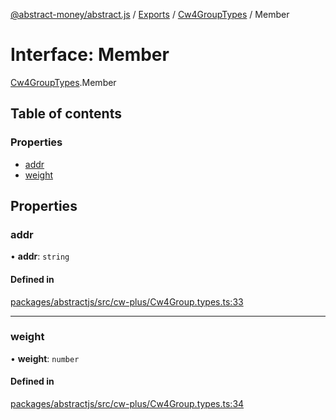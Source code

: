 [@abstract-money/abstract.js](../README.md) / [Exports](../modules.md) / [Cw4GroupTypes](../modules/Cw4GroupTypes.md) / Member

# Interface: Member

[Cw4GroupTypes](../modules/Cw4GroupTypes.md).Member

## Table of contents

### Properties

- [addr](Cw4GroupTypes.Member.md#addr)
- [weight](Cw4GroupTypes.Member.md#weight)

## Properties

### addr

• **addr**: `string`

#### Defined in

[packages/abstractjs/src/cw-plus/Cw4Group.types.ts:33](https://github.com/AbstractSDK/frontend/blob/07410073/packages/abstractjs/src/cw-plus/Cw4Group.types.ts#L33)

___

### weight

• **weight**: `number`

#### Defined in

[packages/abstractjs/src/cw-plus/Cw4Group.types.ts:34](https://github.com/AbstractSDK/frontend/blob/07410073/packages/abstractjs/src/cw-plus/Cw4Group.types.ts#L34)
